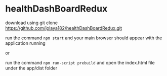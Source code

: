 # healthDashBoardRedux
download using git clone https://github.com/jolaya182/healthDashBoardRedux.git

run the command `npm start` and your main browser should appear with the application running

or

run the command `npm run-script prebuild` and open the index.html file under the app/dist folder
